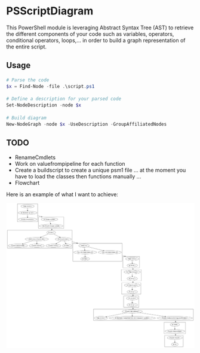 # PSScriptDiagram

This PowerShell module is leveraging Abstract Syntax Tree (AST) to retrieve the different components of your code such as variables, operators, conditional operators, loops,... in order to build a graph representation of the entire script.

## Usage

```powershell
# Parse the code
$x = Find-Node -file .\script.ps1

# Define a description for your parsed code
Set-NodeDescription -node $x

# Build diagram
New-NodeGraph -node $x -UseDescription -GroupAffiliatedNodes
```

## TODO

* RenameCmdlets
* Work on valuefrompipeline for each function
* Create a buildscript to create a unique psm1 file ... at the moment you have to load the classes then functions manually ...
* Flowchart

Here is an example of what I want to achieve:

![plopy](Images/sample_subgraphs_lastchild_to_firstparent.png)


